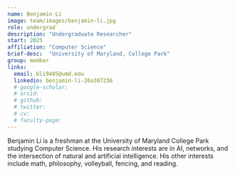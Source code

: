 ```yaml
---
name: Benjamin Li
image: team/images/benjamin-li.jpg
role: undergrad
description: "Undergraduate Researcher"
start: 2025
affiliation: "Computer Science"
brief-desc:  "University of Maryland, College Park"
group: member
links:
  email: bli9485@umd.edu
  linkedin: benjamin-li-26a307236
  # google-scholar: 
  # orcid: 
  # github: 
  # twitter:   
  # cv: 
  # faculty-page: 
---
```

Benjamin Li is a freshman at the University of Maryland College Park studying Computer Science. His research interests are in AI, networks, and the intersection of natural and artificial intelligence. His other interests include math, philosophy, volleyball, fencing, and reading.